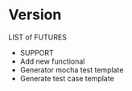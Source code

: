 # Version

LIST of FUTURES

* SUPPORT
* Add new functional
* Generator mocha test template
* Generate test case template
